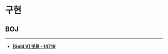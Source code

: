 # 구현

## BOJ

<hr>

- __[[Gold V] 빗물 - 14719](https://github.com/byunghyunkim0/Algorithm/tree/main/%EB%B0%B1%ED%8A%B8%EB%9E%98%ED%82%B9/13023.%E2%80%85ABCDE)__

